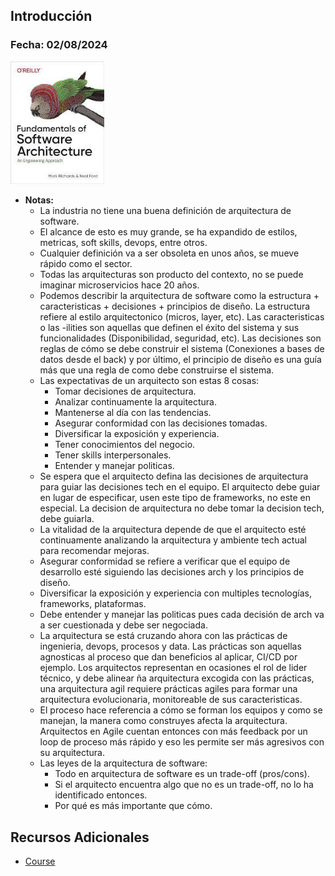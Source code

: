 ## Introducción

### Fecha: 02/08/2024

<img src="images/sa.jpg" alt="Gráfico de Introducción" width="150">

- **Notas:**
  - La industria no tiene una buena definición de arquitectura de software. 
  - El alcance de esto es muy grande, se ha expandido de estilos, metricas, soft skills, devops, entre otros. 
  - Cualquier definición va a ser obsoleta en unos años, se mueve rápido como el sector. 
  - Todas las arquitecturas son producto del contexto, no se puede imaginar microservicios hace 20 años. 
  - Podemos describir la arquitectura de software como la estructura + caracteristicas + decisiones + principios de diseño. La estructura refiere al estilo arquitectonico (micros, layer, etc). Las caracteristicas o las -ilities son aquellas que definen el éxito del sistema y sus funcionalidades (Disponibilidad, seguridad, etc). Las decisiones son reglas de cómo se debe construir el sistema (Conexiones a bases de datos desde el back) y por último, el principio de diseño es una guía más que una regla de como debe construirse el sistema. 
  - Las expectativas de un arquitecto son estas 8 cosas: 
    - Tomar decisiones de arquitectura. 
    - Analizar continuamente la arquitectura. 
    - Mantenerse al día con las tendencias. 
    - Asegurar conformidad con las decisiones tomadas. 
    - Diversificar la exposición y experiencia. 
    - Tener conocimientos del negocio.
    - Tener skills interpersonales. 
    - Entender y manejar politicas. 
  - Se espera que el arquitecto defina las decisiones de arquitectura para guiar las decisiones tech en el equipo. El arquitecto debe guiar en lugar de especificar, usen este tipo de frameworks, no este en especial. La decision de arquitectura no debe tomar la decision tech, debe guiarla. 
  - La vitalidad de la arquitectura depende de que el arquitecto esté continuamente analizando la arquitectura y ambiente tech actual para recomendar mejoras. 
  - Asegurar conformidad se refiere a verificar que el equipo de desarrollo esté siguiendo las decisiones arch y los principios de diseño. 
  - Diversificar la exposición y experiencia con multiples tecnologías, frameworks, plataformas. 
  - Debe entender y manejar las politicas pues cada decisión de arch va a ser cuestionada y debe ser negociada. 
  - La arquitectura se está cruzando ahora con las prácticas de ingenieria, devops, procesos y data. 
  Las prácticas son aquellas agnosticas al proceso que dan beneficios al aplicar, CI/CD por ejemplo. Los arquitectos representan en ocasiones el rol de lider técnico, y debe alinear ña arquitectura excogida con las prácticas, una arquitectura agil requiere prácticas agiles para formar una arquitectura evolucionaria, monitoreable de sus caracteristicas. 
  - El proceso hace referencia a cómo se forman los equipos y como se manejan, la manera como construyes afecta la arquitectura. Arquitectos en Agile cuentan entonces con más feedback por un loop de proceso más rápido y eso les permite ser más agresivos con su arquitectura. 
  - Las leyes de la arquitectura de software: 
    - Todo en arquitectura de software es un trade-off (pros/cons). 
    - Si el arquitecto encuentra algo que no es un trade-off, no lo ha identificado entonces. 
    - Por qué es más importante que cómo. 
    

## Recursos Adicionales
- [Course](https://fundamentalsofsoftwarearchitecture.com/)